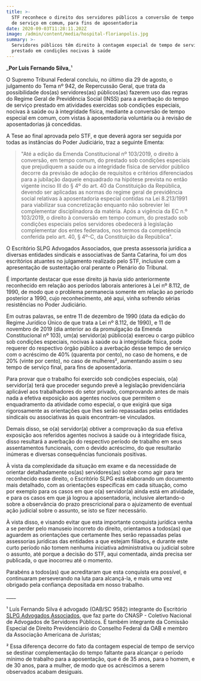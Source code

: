 ```yaml
---
title: >-
  STF reconhece o direito dos servidores públicos a conversão de tempo especial
  de serviço em comum, para fins de aposentadoria
date: 2020-09-03T11:28:11.202Z
image: /admin/content/media/hospital-florianpolis.jpg
summary: >-
  Servidores públicos têm direito à contagem especial de tempo de serviço
  prestado em condições nocivas à saúde
---
```

_**Por Luis Fernando Silva**_¹

O Supremo Tribunal Federal concluiu, no último dia 29 de agosto, o julgamento do Tema nº 942, de Repercussão Geral, que trata da possibilidade dos(as) servidores(as) públicos(as) fazerem uso das regras do Regime Geral de Previdência Social (INSS) para a averbação do tempo de serviço prestado em atividades exercidas sob condições especiais, nocivas à saúde ou à integridade física, mediante a conversão de tempo especial em comum, com vistas à aposentadoria voluntária ou à revisão de aposentadorias já concedidas.

A Tese ao final aprovada pelo STF, e que deverá agora ser seguida por todas as instâncias do Poder Judiciário, traz a seguinte Ementa:

> "Até a edição da Emenda Constitucional nº 103/2019, o direito à conversão, em tempo comum, do prestado sob condições especiais que prejudiquem a saúde ou a integridade física de servidor público decorre da previsão de adoção de requisitos e critérios diferenciados para a jubilação daquele enquadrado na hipótese prevista no então vigente inciso III do § 4º do art. 40 da Constituição da República, devendo ser aplicadas as normas do regime geral de previdência social relativas à aposentadoria especial contidas na Lei 8.213/1991 para viabilizar sua concretização enquanto não sobrevier lei complementar disciplinadora da matéria. Após a vigência da EC n.º 103/2019, o direito à conversão em tempo comum, do prestado sob condições especiais pelos servidores obedecerá à legislação complementar dos entes federados, nos termos da competência conferida pelo art. 40, § 4º-C, da Constituição da República".

O Escritório SLPG Advogados Associados, que presta assessoria jurídica a diversas entidades sindicais e associativas de Santa Catarina, foi um dos escritórios atuantes no julgamento realizado pelo STF, inclusive com a apresentação de sustentação oral perante o Plenário do Tribunal.

É importante destacar que esse direito já havia sido anteriormente reconhecido em relação aos períodos laborais anteriores à Lei nº 8.112, de 1990, de modo que o problema permanecia somente em relação ao período posterior a 1990, cujo reconhecimento, até aqui, vinha sofrendo sérias resistências no Poder Judiciário.

Em outras palavras, se entre 11 de dezembro de 1990 (data da edição do Regime Jurídico Único de que trata a Lei nº 8.112, de 1990), e 11 de novembro de 2019 (dia anterior ao da promulgação da Emenda Constitucional nº 103), um(a) servidor(a) público(a) exerceu o cargo público sob condições especiais, nocivas à saúde ou à integridade física, pode requerer do respectivo órgão público a averbação desse tempo de serviço com o acréscimo de 40% (quarenta por cento), no caso de homens, e de 20% (vinte por cento), no caso de mulheres², aumentando assim o seu tempo de serviço final, para fins de aposentadoria.

Para provar que o trabalho foi exercido sob condições especiais, o(a) servidor(a) terá que proceder segundo prevê a legislação previdenciária aplicável aos trabalhadores do setor privado, comprovando antes de mais nada a efetiva exposição aos agentes nocivos que permitem o enquadramento da atividade como especial, o que exigirá que siga rigorosamente as orientações que lhes serão repassadas pelas entidades sindicais ou associativas às quais encontram-se vinculados.

Demais disso, se o(a) servidor(a) obtiver a comprovação da sua efetiva exposição aos referidos agentes nocivos à saúde ou à integridade física, disso resultará a averbação do respectivo período de trabalho em seus assentamentos funcionais, com o devido acréscimo, do que resultarão inúmeras e diversas consequências funcionais positivas.

À vista da complexidade da situação em exame e da necessidade de orientar detalhadamente os(as) servidores(as) sobre como agir para ter reconhecido esse direito, o Escritório SLPG está elaborando um documento mais detalhado, com as orientações específicas em cada situação, como por exemplo para os casos em que o(a) servidor(a) ainda está em atividade, e para os casos em que já logrou a aposentadoria, inclusive alertando-o sobre a observância do prazo prescricional para o ajuizamento de eventual ação judicial sobre o assunto, se isto se fizer necessário.

À vista disso, e visando evitar que esta importante conquista jurídica venha a se perder pelo manuseio incorreto do direito, orientamos a todos(as) que aguardem as orientações que certamente lhes serão repassadas pelas assessorias jurídicas das entidades a que estejam filiados, e durante este curto período não tomem nenhuma iniciativa administrativa ou judicial sobre o assunto, até porque a decisão do STF, aqui comentada, ainda precisa ser publicada, o que inocorreu até o momento.

Parabéns a todos(as) que acreditaram que esta conquista era possível, e continuaram perseverando na luta para alcançá-la, e mais uma vez obrigado pela confiança depositada em nosso trabalho.    

\_\_\_\_\
\
¹ Luís Fernando Silva é advogado (OAB/SC 9582) integrante do Escritório [SLPG Advogados Associados](www.slpgadvogados.adv.br), que faz parte do CNASP - Coletivo Nacional de Advogados de Servidores Públicos. É também integrante da Comissão Especial de Direito Previdenciário do Conselho Federal da OAB e membro da Associação Americana de Juristas;

² Essa diferença decorre do fato da contagem especial de tempo de serviço se destinar complementação do tempo faltante para alcançar o período mínimo de trabalho para a aposentação, que é de 35 anos, para o homem, e de 30 anos, para a mulher, de modo que os acréscimos a serem observados acabam desiguais.
